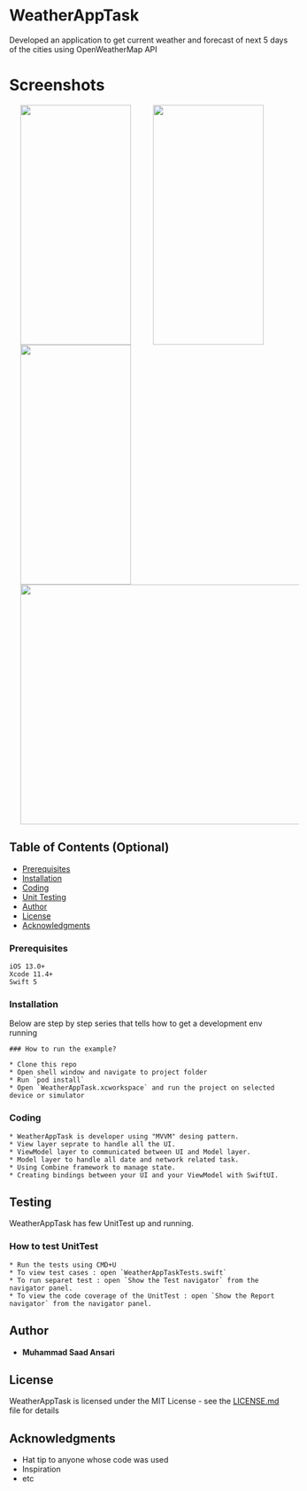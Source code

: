 # WeatherAppTask
Developed an application to get current weather and forecast of next 5 days of the cities using OpenWeatherMap API

# Screenshots
<img src="https://user-images.githubusercontent.com/2099415/81489438-6cfcc800-9286-11ea-90ca-852c7c183cad.png" width="200" height="433" hspace="20"/><img src="https://user-images.githubusercontent.com/2099415/81489444-7e45d480-9286-11ea-9a6f-8dce2005f292.png" width="200" height="433" hspace="20"/><img src="https://user-images.githubusercontent.com/2099415/81489441-79812080-9286-11ea-8b8c-0a4e4f488bde.png" width="200" height="433" hspace="20"/><img src="https://user-images.githubusercontent.com/2099415/81489445-7f770180-9286-11ea-906f-d3472554159d.png" width="577" height="433" hspace="20"/>

## Table of Contents (Optional)

- [Prerequisites](#prerequisites)
- [Installation](#installation)
- [Coding](#coding)
- [Unit Testing](#testing)
- [Author](#author)
- [License](#license)
- [Acknowledgments](#acknowledgments)

### Prerequisites
```
iOS 13.0+
Xcode 11.4+
Swift 5
```
### Installation

Below are step by step series that tells how to get a development env running
```
### How to run the example?

* Clone this repo
* Open shell window and navigate to project folder
* Run `pod install`
* Open `WeatherAppTask.xcworkspace` and run the project on selected device or simulator
```
### Coding
```
* WeatherAppTask is developer using "MVVM" desing pattern.
* View layer seprate to handle all the UI.
* ViewModel layer to communicated between UI and Model layer.
* Model layer to handle all date and network related task.
* Using Combine framework to manage state.
* Creating bindings between your UI and your ViewModel with SwiftUI.
```
## Testing

WeatherAppTask has few UnitTest up and running.

### How to test UnitTest
```
* Run the tests using CMD+U
* To view test cases : open `WeatherAppTaskTests.swift` 
* To run separet test : open `Show the Test navigator` from the navigator panel.
* To view the code coverage of the UnitTest : open `Show the Report navigator` from the navigator panel.
```

## Author

* **Muhammad Saad Ansari** 

## License

WeatherAppTask is licensed under the MIT License - see the [LICENSE.md](LICENSE.md) file for details

## Acknowledgments

* Hat tip to anyone whose code was used
* Inspiration
* etc

